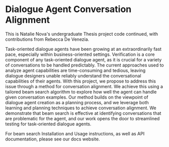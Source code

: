 # Dialogue Agent Conversation Alignment

This is Natalie Nova's undergraduate Thesis project code continued, with contributions from Rebecca De Venezia.

Task-oriented dialogue agents have been growing at an extraordinarily fast pace, especially within business-oriented settings. 
Verification is a core component of any task-oriented dialogue agent, as it is crucial for a variety of conversations to be handled predictably.
The current approaches used to analyze agent capabilities are time-consuming and tedious, leaving dialogue designers unable reliably understand the conversational capabilities of their agents. 
With this project, we propose to address this issue through a method for conversation alignment. 
We achieve this using a tailored beam search algorithm to explore how well the agent can handle given conversation examples.
Our method builds on the viewpoint of dialogue agent creation as a planning process, and we leverage both learning and planning techniques to achieve conversation alignment. 
We demonstrate that beam search is effective at identifying conversations that are problematic for the agent, and our work opens the door to streamlined testing for task-oriented dialogue agents.

For beam search Installation and Usage instructions, as well as API documentation, please see our docs website.
